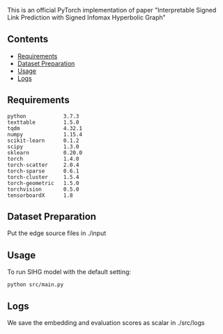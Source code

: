 This is an official PyTorch implementation of paper "Interpretable Signed Link Prediction with Signed Infomax Hyperbolic Graph"


## Contents
* [Requirements](#requirements)
* [Dataset Preparation](#dataset-preparation)
* [Usage](#usage)
* [Logs](#logs)




## Requirements

```
python            3.7.3
texttable         1.5.0
tqdm              4.32.1
numpy             1.15.4
scikit-learn      0.1.2
scipy             1.3.0
sklearn           0.20.0
torch             1.4.0
torch-scatter     2.0.4
torch-sparse      0.6.1
torch-cluster     1.5.4
torch-geometric   1.5.0
torchvision       0.5.0
tensorboardX      1.8
```

## Dataset Preparation
Put the edge source files in ./input


## Usage

To run SIHG model with the default setting:
```
python src/main.py
```


## Logs

We save the embedding and evaluation scores as scalar in ./src/logs
